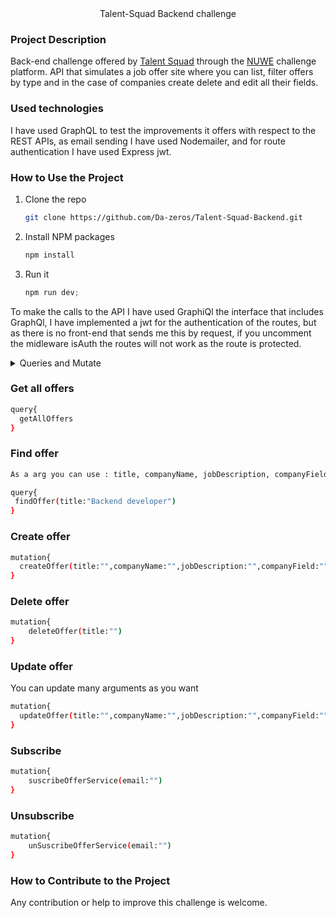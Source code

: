 <div align="center">
Talent-Squad Backend challenge
</div>

### Project Description

Back-end challenge offered by [Talent Squad](https://barcelonadigitaltalent.com/talent-squad/) through the [NUWE](https://nuwe.io/dev) challenge platform.
API that simulates a job offer site where you can list, filter offers by type and in the case of companies create delete and edit all their fields.

### Used technologies

I have used GraphQL to test the improvements it offers with respect to the REST APIs, as email sending I have used Nodemailer, and for route authentication I have used Express jwt.

### How to Use the Project

1. Clone the repo
   ```sh
   git clone https://github.com/Da-zeros/Talent-Squad-Backend.git
   ```
2. Install NPM packages
   ```sh
   npm install
   ```
3. Run it 
   ```js
   npm run dev;
   
To make the calls to the API I have used GraphiQl the interface that includes GraphQl, I have implemented a jwt for the authentication of the routes, but as there is no front-end that sends me this by request, if you uncomment the midleware isAuth the routes will not work as the route is protected.
   
<details>
  <summary>Queries and Mutate</summary>
   <ul>
   <li>Queries</li>
      <ol>
         <li><a href="#get-all-offers">Get all offers</a></li>
         <li><a href="#find-offer">Find offer</a></li>
      </ol>
   <li>Mutate</li>
      <ol>
         <li><a href="#create-offer">Create offer<a/></li>
         <li><a href="#delete-offer">Delete offer<a/></li>
         <li><a href="#update-offer">Update offer<a/></li>
         <li><a href="#subscribe">Subscribe<a/></li>
         <li><a href="#unsubscribe">Unsubscribe<a/></li>
      </ol>
</ul>
</details>

### Get all offers
```sh
query{
  getAllOffers
}
```
### Find offer
```sh
As a arg you can use : title, companyName, jobDescription, companyField, companyLocation, techSkills

query{
 findOffer(title:"Backend developer") 
}
```

### Create offer
```sh
mutation{
  createOffer(title:"",companyName:"",jobDescription:"",companyField:"",companyLocation:"", techSkills:[])
}
```
### Delete offer
```sh
mutation{
	deleteOffer(title:"")
}
```
### Update offer

You can update many arguments as you want
```sh
mutation{
  updateOffer(title:"",companyName:"",jobDescription:"",companyField:"",companyLocation:"", techSkills:[])
}
```
### Subscribe
```sh
mutation{
	suscribeOfferService(email:"")
}
```
### Unsubscribe
```sh
mutation{
	unSuscribeOfferService(email:"")
}
```
### How to Contribute to the Project

Any contribution or help to improve this challenge is welcome.

